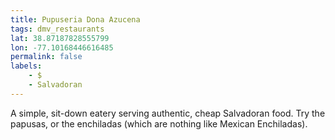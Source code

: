 ```yaml
---
title: Pupuseria Dona Azucena
tags: dmv_restaurants
lat: 38.87187828555799
lon: -77.10168446616485
permalink: false
labels:
    - $
    - Salvadoran
---
```


A simple, sit-down eatery serving authentic, cheap Salvadoran food. Try the papusas, or the enchiladas (which are nothing like Mexican Enchiladas).